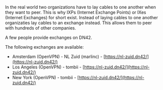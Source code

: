 In the real world two organizations have to lay cables to one another when they want to peer. This is why IXPs (Internet Exchange Points) or IXes (Internet Exchanges) for short exist. Instead of laying cables to one another organizaties lay cables to an exchange instead. This allows them to peer with hundreds of other companies.

A few people provide exchanges on DN42.

The following exchanges are available:
* Amsterdam (OpenVPN) - NL Zuid (marlinc) - [https://nl-zuid.dn42/](https://nl-zuid.dn42/)
* Los Angeles (OpenVPN) - tombii - [https://nl-zuid.dn42/](https://nl-zuid.dn42/)
* New York (OpenVPN) - tombii - [https://nl-zuid.dn42/](https://nl-zuid.dn42/)